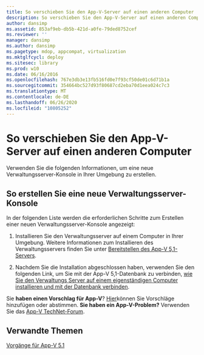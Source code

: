```yaml
---
title: So verschieben Sie den App-V-Server auf einen anderen Computer
description: So verschieben Sie den App-V-Server auf einen anderen Computer
author: dansimp
ms.assetid: 853af9eb-db5b-421d-a0fe-79ded8752cef
ms.reviewer: ''
manager: dansimp
ms.author: dansimp
ms.pagetype: mdop, appcompat, virtualization
ms.mktglfcycl: deploy
ms.sitesec: library
ms.prod: w10
ms.date: 06/16/2016
ms.openlocfilehash: 767e3db3e13fb516fd0e7f93cf50de01c6d71b1a
ms.sourcegitcommit: 354664bc527d93f80687cd2eba70d1eea024c7c3
ms.translationtype: MT
ms.contentlocale: de-DE
ms.lasthandoff: 06/26/2020
ms.locfileid: "10805252"
---
```

# So verschieben Sie den App-V-Server auf einen anderen Computer


Verwenden Sie die folgenden Informationen, um eine neue Verwaltungsserver-Konsole in Ihrer Umgebung zu erstellen.

## So erstellen Sie eine neue Verwaltungsserver-Konsole


In der folgenden Liste werden die erforderlichen Schritte zum Erstellen einer neuen Verwaltungsserver-Konsole angezeigt:

1.  Installieren Sie den Verwaltungsserver auf einem Computer in Ihrer Umgebung. Weitere Informationen zum Installieren des Verwaltungsservers finden Sie unter [Bereitstellen des App-V 5,1-Servers](deploying-the-app-v-51-server.md).

2.  Nachdem Sie die Installation abgeschlossen haben, verwenden Sie den folgenden Link, um Sie mit der App-V 5,1-Datenbank zu verbinden, [wie Sie den Verwaltungs Server auf einem eigenständigen Computer installieren und mit der Datenbank verbinden](how-to-install-the-management-server-on-a-standalone-computer-and-connect-it-to-the-database51.md).

Sie **haben einen Vorschlag für App-V**? [Hier](http://appv.uservoice.com/forums/280448-microsoft-application-virtualization)können Sie Vorschläge hinzufügen oder abstimmen. **Sie haben ein App-V-Problem?** Verwenden Sie das [App-V TechNet-Forum](https://social.technet.microsoft.com/Forums/home?forum=mdopappv).

## Verwandte Themen


[Vorgänge für App-V 5.1](operations-for-app-v-51.md)

 

 





